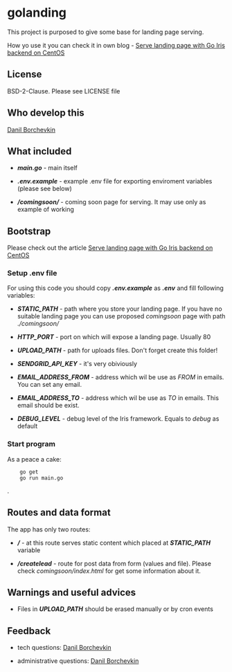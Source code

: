 # golanding

This project is purposed to give some base for landing page serving.

How yo use it you can check it in own blog - [Serve landing page with Go Iris backend on CentOS](http://borchevkin.com/serve-landing-page-with-go/)

## License

BSD-2-Clause. Please see LICENSE file

## Who develop this

[Danil Borchevkin](https://github.com/DanilBorchevkin)

## What included

* ***main.go*** - main itself

* ***.env.example*** - example .env file for exporting enviroment variables (please see below)

* ***/comingsoon/*** - coming soon page for serving. It may use only as example of working

## Bootstrap

Please check out the article [Serve landing page with Go Iris backend on CentOS](http://borchevkin.com/serve-landing-page-with-go/)

### Setup .env file

For using this code you should copy ***.env.example*** as ***.env*** and fill following variables:

* ***STATIC_PATH*** - path where you store your landing page. If you have no suitable landing page you can use proposed *comingsoon* page with path *./comingsoon/*

* ***HTTP_PORT*** - port on which will expose a landing page. Usually 80

* ***UPLOAD_PATH*** - path for uploads files. Don't forget create this folder!

* ***SENDGRID_API_KEY*** - it's very obiviously

* ***EMAIL_ADDRESS_FROM*** - address which wil be use as *FROM* in emails. You can set any email.

* ***EMAIL_ADDRESS_TO*** - address which wil be use as *TO* in emails. This email should be exist.

* ***DEBUG_LEVEL*** - debug level of the Iris framework. Equals to *debug* as default

### Start program

As a peace a cake:

```shell
    go get
    go run main.go
```
.
## Routes and data format

The app has only two routes:

* ***/*** - at this route serves static content which placed at ***STATIC_PATH*** variable

* ***/createlead*** - route for post data from form (values and file). Please check *comingsoon/index.html* for get some information about it.

## Warnings and useful advices

* Files in ***UPLOAD_PATH*** should be erased manually or by cron events

## Feedback

* tech questions: [Danil Borchevkin](https://github.com/DanilBorchevkin)

* administrative questions: [Danil Borchevkin](https://github.com/DanilBorchevkin)
